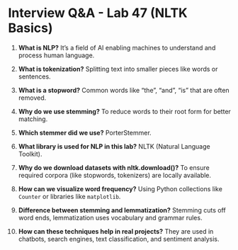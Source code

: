 # Interview Q&A - Lab 47 (NLTK Basics)

1. **What is NLP?**
   It’s a field of AI enabling machines to understand and process human language.

2. **What is tokenization?**
   Splitting text into smaller pieces like words or sentences.

3. **What is a stopword?**
   Common words like “the”, “and”, “is” that are often removed.

4. **Why do we use stemming?**
   To reduce words to their root form for better matching.

5. **Which stemmer did we use?**
   PorterStemmer.

6. **What library is used for NLP in this lab?**
   NLTK (Natural Language Toolkit).

7. **Why do we download datasets with nltk.download()?**
   To ensure required corpora (like stopwords, tokenizers) are locally available.

8. **How can we visualize word frequency?**
   Using Python collections like `Counter` or libraries like `matplotlib`.

9. **Difference between stemming and lemmatization?**
   Stemming cuts off word ends, lemmatization uses vocabulary and grammar rules.

10. **How can these techniques help in real projects?**
    They are used in chatbots, search engines, text classification, and sentiment analysis.
